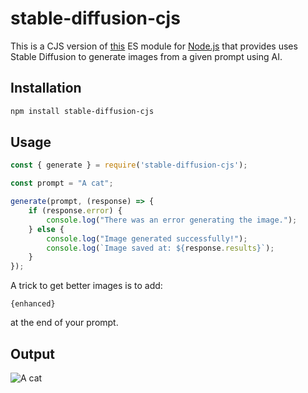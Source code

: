 # stable-diffusion-cjs

This is a CJS version of [this](https://www.npmjs.com/package/stable-diffusion-es) ES module for [Node.js](https://nodejs.org/en/) that provides uses Stable Diffusion to generate images from a given prompt using AI.

## Installation

```bash
npm install stable-diffusion-cjs
```

## Usage

```js
const { generate } = require('stable-diffusion-cjs'); 

const prompt = "A cat"; 

generate(prompt, (response) => {
    if (response.error) {
        console.log("There was an error generating the image.");
    } else {
        console.log("Image generated successfully!");
        console.log(`Image saved at: ${response.results}`);
    }
});
```
A trick to get better images is to add: 
```
{enhanced}
```
at the end of your prompt.

## Output

![A cat](https://media.discordapp.net/attachments/1301965748025036915/1324488070904549457/image.png?ex=67785523&is=677703a3&hm=303a6f38b2c3cc928ced00488cdd514c2e2879c653fabe9ed288090dd390cbfa&=&format=webp&quality=lossless&width=525&height=525)



